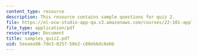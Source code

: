 ```yaml
---
content_type: resource
description: This resource contains sample questions for quiz 2.
file: https://ol-ocw-studio-app-qa.s3.amazonaws.com/courses/22-101-applied-nuclear-physics-fall-2006/5eeaea987de3025758e2c88ebbdc6ebb_samples_quiz2.pdf
file_type: application/pdf
resourcetype: Document
title: samples_quiz2.pdf
uid: 5eeaea98-7de3-0257-58e2-c88ebbdc6ebb
---
```

